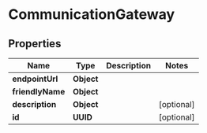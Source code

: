 

# CommunicationGateway


## Properties

| Name | Type | Description | Notes |
|------------ | ------------- | ------------- | -------------|
|**endpointUrl** | **Object** |  |  |
|**friendlyName** | **Object** |  |  |
|**description** | **Object** |  |  [optional] |
|**id** | **UUID** |  |  [optional] |



